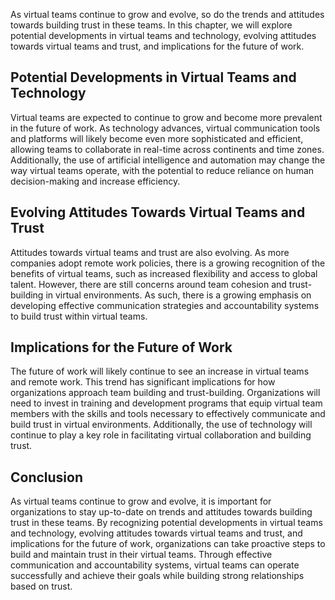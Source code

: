 
As virtual teams continue to grow and evolve, so do the trends and attitudes towards building trust in these teams. In this chapter, we will explore potential developments in virtual teams and technology, evolving attitudes towards virtual teams and trust, and implications for the future of work.

Potential Developments in Virtual Teams and Technology
------------------------------------------------------

Virtual teams are expected to continue to grow and become more prevalent in the future of work. As technology advances, virtual communication tools and platforms will likely become even more sophisticated and efficient, allowing teams to collaborate in real-time across continents and time zones. Additionally, the use of artificial intelligence and automation may change the way virtual teams operate, with the potential to reduce reliance on human decision-making and increase efficiency.

Evolving Attitudes Towards Virtual Teams and Trust
--------------------------------------------------

Attitudes towards virtual teams and trust are also evolving. As more companies adopt remote work policies, there is a growing recognition of the benefits of virtual teams, such as increased flexibility and access to global talent. However, there are still concerns around team cohesion and trust-building in virtual environments. As such, there is a growing emphasis on developing effective communication strategies and accountability systems to build trust within virtual teams.

Implications for the Future of Work
-----------------------------------

The future of work will likely continue to see an increase in virtual teams and remote work. This trend has significant implications for how organizations approach team building and trust-building. Organizations will need to invest in training and development programs that equip virtual team members with the skills and tools necessary to effectively communicate and build trust in virtual environments. Additionally, the use of technology will continue to play a key role in facilitating virtual collaboration and building trust.

Conclusion
----------

As virtual teams continue to grow and evolve, it is important for organizations to stay up-to-date on trends and attitudes towards building trust in these teams. By recognizing potential developments in virtual teams and technology, evolving attitudes towards virtual teams and trust, and implications for the future of work, organizations can take proactive steps to build and maintain trust in their virtual teams. Through effective communication and accountability systems, virtual teams can operate successfully and achieve their goals while building strong relationships based on trust.
